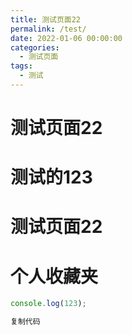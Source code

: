 ```yaml
---
title: 测试页面22
permalink: /test/
date: 2022-01-06 00:00:00
categories: 
  - 测试页面
tags: 
  - 测试
---
```

# 测试页面22
# 测试的123
# 测试页面22
# 个人收藏夹
```javascript
console.log(123);

复制代码
```

